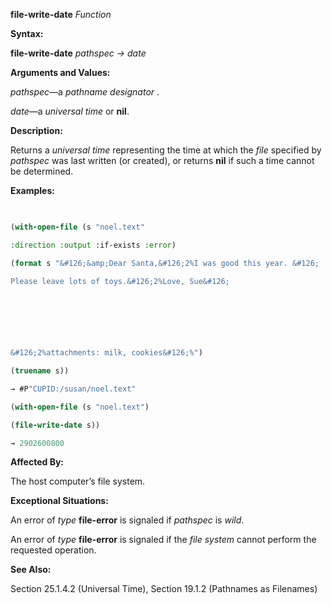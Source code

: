 **file-write-date** *Function* 



**Syntax:** 



**file-write-date** *pathspec → date* 



**Arguments and Values:** 



*pathspec*—a *pathname designator* . 



*date*—a *universal time* or **nil**. 



**Description:** 



Returns a *universal time* representing the time at which the *file* specified by *pathspec* was last written (or created), or returns **nil** if such a time cannot be determined. 



**Examples:**
```lisp
 

(with-open-file (s "noel.text" 

:direction :output :if-exists :error) 

(format s "&#126;&amp;Dear Santa,&#126;2%I was good this year. &#126; 

Please leave lots of toys.&#126;2%Love, Sue&#126; 



 

 

&#126;2%attachments: milk, cookies&#126;%") 

(truename s)) 

→ #P"CUPID:/susan/noel.text" 

(with-open-file (s "noel.text") 

(file-write-date s)) 

→ 2902600800 


```
**Affected By:** 



The host computer’s file system. 



**Exceptional Situations:** 



An error of *type* **file-error** is signaled if *pathspec* is *wild*. 



An error of *type* **file-error** is signaled if the *file system* cannot perform the requested operation. 



**See Also:** 



Section 25.1.4.2 (Universal Time), Section 19.1.2 (Pathnames as Filenames) 



